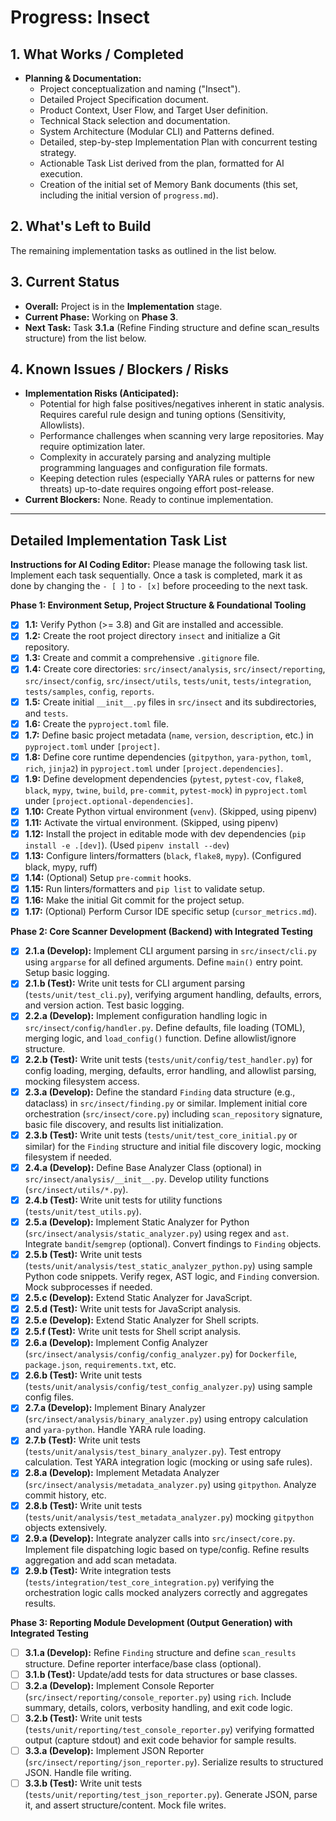 # Progress: Insect

## 1. What Works / Completed

* **Planning & Documentation:**
    * Project conceptualization and naming ("Insect").
    * Detailed Project Specification document.
    * Product Context, User Flow, and Target User definition.
    * Technical Stack selection and documentation.
    * System Architecture (Modular CLI) and Patterns defined.
    * Detailed, step-by-step Implementation Plan with concurrent testing strategy.
    * Actionable Task List derived from the plan, formatted for AI execution.
    * Creation of the initial set of Memory Bank documents (this set, including the initial version of `progress.md`).

## 2. What's Left to Build

The remaining implementation tasks as outlined in the list below.

## 3. Current Status

* **Overall:** Project is in the **Implementation** stage.
* **Current Phase:** Working on **Phase 3**.
* **Next Task:** Task **3.1.a** (Refine Finding structure and define scan_results structure) from the list below.

## 4. Known Issues / Blockers / Risks

* **Implementation Risks (Anticipated):**
    * Potential for high false positives/negatives inherent in static analysis. Requires careful rule design and tuning options (Sensitivity, Allowlists).
    * Performance challenges when scanning very large repositories. May require optimization later.
    * Complexity in accurately parsing and analyzing multiple programming languages and configuration file formats.
    * Keeping detection rules (especially YARA rules or patterns for new threats) up-to-date requires ongoing effort post-release.
* **Current Blockers:** None. Ready to continue implementation.

---

## Detailed Implementation Task List

**Instructions for AI Coding Editor:** Please manage the following task list. Implement each task sequentially. Once a task is completed, mark it as done by changing the `- [ ]` to `- [x]` before proceeding to the next task.

**Phase 1: Environment Setup, Project Structure & Foundational Tooling**

-   [x] **1.1:** Verify Python (>= 3.8) and Git are installed and accessible.
-   [x] **1.2:** Create the root project directory `insect` and initialize a Git repository.
-   [x] **1.3:** Create and commit a comprehensive `.gitignore` file.
-   [x] **1.4:** Create core directories: `src/insect/analysis`, `src/insect/reporting`, `src/insect/config`, `src/insect/utils`, `tests/unit`, `tests/integration`, `tests/samples`, `config`, `reports`.
-   [x] **1.5:** Create initial `__init__.py` files in `src/insect` and its subdirectories, and `tests`.
-   [x] **1.6:** Create the `pyproject.toml` file.
-   [x] **1.7:** Define basic project metadata (`name`, `version`, `description`, etc.) in `pyproject.toml` under `[project]`.
-   [x] **1.8:** Define core runtime dependencies (`gitpython`, `yara-python`, `toml`, `rich`, `jinja2`) in `pyproject.toml` under `[project.dependencies]`.
-   [x] **1.9:** Define development dependencies (`pytest`, `pytest-cov`, `flake8`, `black`, `mypy`, `twine`, `build`, `pre-commit`, `pytest-mock`) in `pyproject.toml` under `[project.optional-dependencies]`.
-   [x] **1.10:** Create Python virtual environment (`venv`). (Skipped, using pipenv)
-   [x] **1.11:** Activate the virtual environment. (Skipped, using pipenv)
-   [x] **1.12:** Install the project in editable mode with dev dependencies (`pip install -e .[dev]`). (Used `pipenv install --dev`)
-   [x] **1.13:** Configure linters/formatters (`black`, `flake8`, `mypy`). (Configured black, mypy, ruff)
-   [x] **1.14:** (Optional) Setup `pre-commit` hooks.
-   [x] **1.15:** Run linters/formatters and `pip list` to validate setup.
-   [x] **1.16:** Make the initial Git commit for the project setup.
-   [x] **1.17:** (Optional) Perform Cursor IDE specific setup (`cursor_metrics.md`).

**Phase 2: Core Scanner Development (Backend) with Integrated Testing**

-   [x] **2.1.a (Develop):** Implement CLI argument parsing in `src/insect/cli.py` using `argparse` for all defined arguments. Define `main()` entry point. Setup basic logging.
-   [x] **2.1.b (Test):** Write unit tests for CLI argument parsing (`tests/unit/test_cli.py`), verifying argument handling, defaults, errors, and version action. Test basic logging.
-   [x] **2.2.a (Develop):** Implement configuration handling logic in `src/insect/config/handler.py`. Define defaults, file loading (TOML), merging logic, and `load_config()` function. Define allowlist/ignore structure.
-   [x] **2.2.b (Test):** Write unit tests (`tests/unit/config/test_handler.py`) for config loading, merging, defaults, error handling, and allowlist parsing, mocking filesystem access.
-   [x] **2.3.a (Develop):** Define the standard `Finding` data structure (e.g., dataclass) in `src/insect/finding.py` or similar. Implement initial core orchestration (`src/insect/core.py`) including `scan_repository` signature, basic file discovery, and results list initialization.
-   [x] **2.3.b (Test):** Write unit tests (`tests/unit/test_core_initial.py` or similar) for the `Finding` structure and initial file discovery logic, mocking filesystem if needed.
-   [x] **2.4.a (Develop):** Define Base Analyzer Class (optional) in `src/insect/analysis/__init__.py`. Develop utility functions (`src/insect/utils/*.py`).
-   [x] **2.4.b (Test):** Write unit tests for utility functions (`tests/unit/test_utils.py`).
-   [x] **2.5.a (Develop):** Implement Static Analyzer for Python (`src/insect/analysis/static_analyzer.py`) using regex and `ast`. Integrate `bandit`/`semgrep` (optional). Convert findings to `Finding` objects.
-   [x] **2.5.b (Test):** Write unit tests (`tests/unit/analysis/test_static_analyzer_python.py`) using sample Python code snippets. Verify regex, AST logic, and `Finding` conversion. Mock subprocesses if needed.
-   [x] **2.5.c (Develop):** Extend Static Analyzer for JavaScript.
-   [x] **2.5.d (Test):** Write unit tests for JavaScript analysis.
-   [x] **2.5.e (Develop):** Extend Static Analyzer for Shell scripts.
-   [x] **2.5.f (Test):** Write unit tests for Shell script analysis.
-   [x] **2.6.a (Develop):** Implement Config Analyzer (`src/insect/analysis/config/config_analyzer.py`) for `Dockerfile`, `package.json`, `requirements.txt`, etc.
-   [x] **2.6.b (Test):** Write unit tests (`tests/unit/analysis/config/test_config_analyzer.py`) using sample config files.
-   [x] **2.7.a (Develop):** Implement Binary Analyzer (`src/insect/analysis/binary_analyzer.py`) using entropy calculation and `yara-python`. Handle YARA rule loading.
-   [x] **2.7.b (Test):** Write unit tests (`tests/unit/analysis/test_binary_analyzer.py`). Test entropy calculation. Test YARA integration logic (mocking or using safe rules).
-   [x] **2.8.a (Develop):** Implement Metadata Analyzer (`src/insect/analysis/metadata_analyzer.py`) using `gitpython`. Analyze commit history, etc.
-   [x] **2.8.b (Test):** Write unit tests (`tests/unit/analysis/test_metadata_analyzer.py`) mocking `gitpython` objects extensively.
-   [x] **2.9.a (Develop):** Integrate analyzer calls into `src/insect/core.py`. Implement file dispatching logic based on type/config. Refine results aggregation and add scan metadata.
-   [x] **2.9.b (Test):** Write integration tests (`tests/integration/test_core_integration.py`) verifying the orchestration logic calls mocked analyzers correctly and aggregates results.

**Phase 3: Reporting Module Development (Output Generation) with Integrated Testing**

-   [ ] **3.1.a (Develop):** Refine `Finding` structure and define `scan_results` structure. Define reporter interface/base class (optional).
-   [ ] **3.1.b (Test):** Update/add tests for data structures or base classes.
-   [ ] **3.2.a (Develop):** Implement Console Reporter (`src/insect/reporting/console_reporter.py`) using `rich`. Include summary, details, colors, verbosity handling, and exit code logic.
-   [ ] **3.2.b (Test):** Write unit tests (`tests/unit/reporting/test_console_reporter.py`) verifying formatted output (capture stdout) and exit code behavior for sample results.
-   [ ] **3.3.a (Develop):** Implement JSON Reporter (`src/insect/reporting/json_reporter.py`). Serialize results to structured JSON. Handle file writing.
-   [ ] **3.3.b (Test):** Write unit tests (`tests/unit/reporting/test_json_reporter.py`). Generate JSON, parse it, and assert structure/content. Mock file writes.
